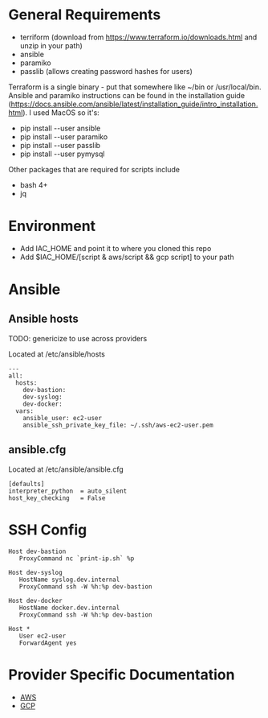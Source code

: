 # General Requirements

* terriform (download from https://www.terraform.io/downloads.html and unzip in your path)
* ansible 
* paramiko
* passlib (allows creating password hashes for users)

Terraform is a single binary - put that somewhere like ~/bin or /usr/local/bin.  Ansible and paramiko instructions
can be found in the installation guide (https://docs.ansible.com/ansible/latest/installation_guide/intro_installation.html).
I used MacOS so it's:

* pip install --user ansible
* pip install --user paramiko
* pip install --user passlib
* pip install --user pymysql

Other packages that are required for scripts include

* bash 4+
* jq

# Environment

* Add IAC_HOME and point it to where you cloned this repo
* Add $IAC_HOME/[script & aws/script && gcp script]  to your path

# Ansible

## Ansible hosts 

TODO: genericize to use across providers

Located at /etc/ansible/hosts

```
---
all:
  hosts:
    dev-bastion:
    dev-syslog:
    dev-docker:
  vars:
    ansible_user: ec2-user
    ansible_ssh_private_key_file: ~/.ssh/aws-ec2-user.pem
```

## ansible.cfg

Located at /etc/ansible/ansible.cfg

```
[defaults]
interpreter_python 	= auto_silent
host_key_checking 	= False
```

# SSH Config

```
Host dev-bastion
   ProxyCommand nc `print-ip.sh` %p

Host dev-syslog
   HostName syslog.dev.internal
   ProxyCommand ssh -W %h:%p dev-bastion

Host dev-docker
   HostName docker.dev.internal
   ProxyCommand ssh -W %h:%p dev-bastion

Host *
   User ec2-user
   ForwardAgent yes
```

# Provider Specific Documentation

* [AWS](aws/README.md)
* [GCP](gcp/README.md)